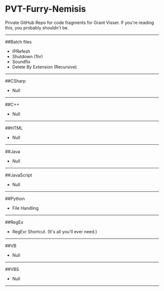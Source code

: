 PVT-Furry-Nemisis
======

Private GitHub Repo for code fragments for Grant Visser.
If you're reading this, you probably shouldn't be.

---

##Batch files
* IPRefesh
* Shutdown (1hr)
* Soundfix
* Delete By Extension (Recursive)

---

##CSharp
* Null

---

##C++
* Null

---

##HTML
* Null

---

##Java
* Null

---

##JavaScript
* Null

---

##Python
* File Handling

---

##RegEx
* RegExr Shortcut. (It's all you'll ever need.)

---

##VB
* Null

---

##VBS
* Null

---
